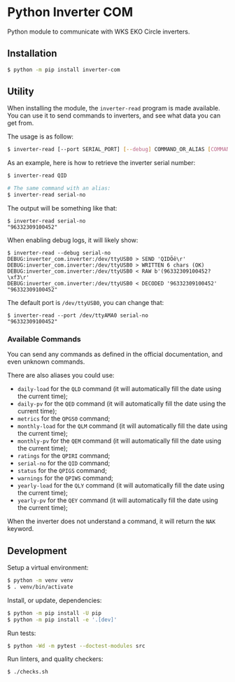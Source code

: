 # Python Inverter COM

Python module to communicate with WKS EKO Circle inverters.

## Installation

```bash
$ python -m pip install inverter-com
```

## Utility

When installing the module, the `inverter-read` program is made available.
You can use it to send commands to inverters, and see what data you can get from.

The usage is as follow:

```bash
$ inverter-read [--port SERIAL_PORT] [--debug] COMMAND_OR_ALIAS [COMMAND_OR_ALIAS...]
```

As an example, here is how to retrieve the inverter serial number:

```bash
$ inverter-read QID

# The same command with an alias:
$ inverter-read serial-no
```

The output will be something like that:

```log
$ inverter-read serial-no
"96332309100452"
```

When enabling debug logs, it will likely show:

```log
$ inverter-read --debug serial-no
DEBUG:inverter_com.inverter:/dev/ttyUSB0 > SEND 'QIDÖê\r'
DEBUG:inverter_com.inverter:/dev/ttyUSB0 > WRITTEN 6 chars (OK)
DEBUG:inverter_com.inverter:/dev/ttyUSB0 < RAW b'(96332309100452?\xf3\r'
DEBUG:inverter_com.inverter:/dev/ttyUSB0 < DECODED '96332309100452'
"96332309100452"
```

The default port is `/dev/ttyUSB0`, you can change that:

```log
$ inverter-read --port /dev/ttyAMA0 serial-no
"96332309100452"
```

### Available Commands

You can send any commands as defined in the official documentation, and even unknown commands.

There are also aliases you could use:

- `daily-load` for the `QLD` command (it will automatically fill the date using the current time);
- `daily-pv` for the `QED` command (it will automatically fill the date using the current time);
- `metrics` for the `QPGS0` command;
- `monthly-load` for the `QLM` command (it will automatically fill the date using the current time);
- `monthly-pv` for the `QEM` command (it will automatically fill the date using the current time);
- `ratings` for the `QPIRI` command;
- `serial-no` for the `QID` command;
- `status` for the `QPIGS` command;
- `warnings` for the `QPIWS` command;
- `yearly-load` for the `QLY` command (it will automatically fill the date using the current time);
- `yearly-pv` for the `QEY` command (it will automatically fill the date using the current time);

When the inverter does not understand a command, it will return the `NAK` keyword.

## Development

Setup a virtual environment:

```bash
$ python -m venv venv
$ . venv/bin/activate
```

Install, or update, dependencies:

```bash
$ python -m pip install -U pip
$ python -m pip install -e '.[dev]'
```

Run tests:

```bash
$ python -Wd -m pytest --doctest-modules src
```

Run linters, and quality checkers:

```bash
$ ./checks.sh
```
